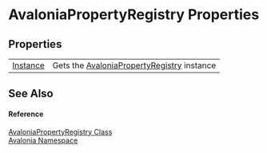 # AvaloniaPropertyRegistry Properties




## Properties
<table>
<tr>
<td><a href="P_Avalonia_AvaloniaPropertyRegistry_Instance">Instance</a></td>
<td>Gets the <a href="T_Avalonia_AvaloniaPropertyRegistry">AvaloniaPropertyRegistry</a> instance</td>
</tr>
</table>

## See Also


#### Reference
<a href="T_Avalonia_AvaloniaPropertyRegistry">AvaloniaPropertyRegistry Class</a>  
<a href="N_Avalonia">Avalonia Namespace</a>  
